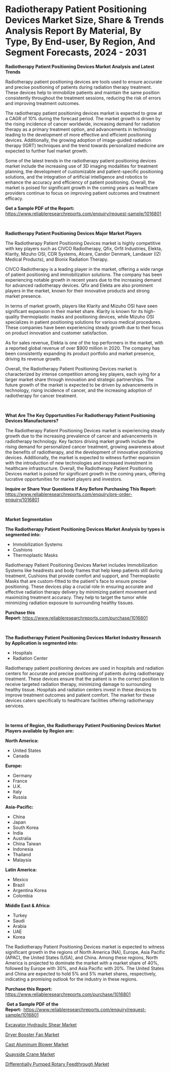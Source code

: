 <p><h1>Radiotherapy Patient Positioning Devices Market Size, Share & Trends Analysis Report By Material, By Type, By End-user, By Region, And Segment Forecasts, 2024 - 2031</h1></p><p><strong>Radiotherapy Patient Positioning Devices Market Analysis and Latest Trends</strong></p>
<p><p>Radiotherapy patient positioning devices are tools used to ensure accurate and precise positioning of patients during radiation therapy treatment. These devices help to immobilize patients and maintain the same position consistently throughout the treatment sessions, reducing the risk of errors and improving treatment outcomes.</p><p>The radiotherapy patient positioning devices market is expected to grow at a CAGR of 10% during the forecast period. The market growth is driven by the rising incidence of cancer worldwide, increasing demand for radiation therapy as a primary treatment option, and advancements in technology leading to the development of more effective and efficient positioning devices. Additionally, the growing adoption of image-guided radiation therapy (IGRT) techniques and the trend towards personalized medicine are expected to further fuel market growth.</p><p>Some of the latest trends in the radiotherapy patient positioning devices market include the increasing use of 3D imaging modalities for treatment planning, the development of customizable and patient-specific positioning solutions, and the integration of artificial intelligence and robotics to enhance the accuracy and efficiency of patient positioning. Overall, the market is poised for significant growth in the coming years as healthcare providers continue to focus on improving patient outcomes and treatment efficacy.</p></p>
<p><strong>Get a Sample PDF of the Report:&nbsp;</strong> <a href="https://www.reliableresearchreports.com/enquiry/request-sample/1016801">https://www.reliableresearchreports.com/enquiry/request-sample/1016801</a></p>
<p>&nbsp;</p>
<p><strong>Radiotherapy Patient Positioning Devices Major Market Players</strong></p>
<p><p>The Radiotherapy Patient Positioning Devices market is highly competitive with key players such as CIVCO Radiotherapy, Qfix, Orfit Industries, Elekta, Klarity, Mizuho OSI, CDR Systems, Alcare, Candor Denmark, Landauer (IZI Medical Products), and Bionix Radiation Therapy. </p><p>CIVCO Radiotherapy is a leading player in the market, offering a wide range of patient positioning and immobilization solutions. The company has been experiencing notable growth in recent years due to the increasing demand for advanced radiotherapy devices. Qfix and Elekta are also prominent players in the market, known for their innovative products and strong market presence. </p><p>In terms of market growth, players like Klarity and Mizuho OSI have seen significant expansion in their market share. Klarity is known for its high-quality thermoplastic masks and positioning devices, while Mizuho OSI specializes in patient positioning solutions for various medical procedures. These companies have been experiencing steady growth due to their focus on product innovation and customer satisfaction. </p><p>As for sales revenue, Elekta is one of the top performers in the market, with a reported global revenue of over $900 million in 2020. The company has been consistently expanding its product portfolio and market presence, driving its revenue growth. </p><p>Overall, the Radiotherapy Patient Positioning Devices market is characterized by intense competition among key players, each vying for a larger market share through innovation and strategic partnerships. The future growth of the market is expected to be driven by advancements in technology, rising incidence of cancer, and the increasing adoption of radiotherapy for cancer treatment.</p></p>
<p>&nbsp;</p>
<p><strong>What Are The Key Opportunities For Radiotherapy Patient Positioning Devices Manufacturers?</strong></p>
<p><p>The Radiotherapy Patient Positioning Devices market is experiencing steady growth due to the increasing prevalence of cancer and advancements in radiotherapy technology. Key factors driving market growth include the rising demand for personalized cancer treatment, growing awareness about the benefits of radiotherapy, and the development of innovative positioning devices. Additionally, the market is expected to witness further expansion with the introduction of new technologies and increased investment in healthcare infrastructure. Overall, the Radiotherapy Patient Positioning Devices market is poised for significant growth in the coming years, offering lucrative opportunities for market players and investors.</p></p>
<p><strong>Inquire or Share Your Questions If Any Before Purchasing This Report:</strong> <a href="https://www.reliableresearchreports.com/enquiry/pre-order-enquiry/1016801">https://www.reliableresearchreports.com/enquiry/pre-order-enquiry/1016801</a></p>
<p>&nbsp;</p>
<p><strong>Market Segmentation</strong></p>
<p><strong>The Radiotherapy Patient Positioning Devices Market Analysis by types is segmented into:</strong></p>
<p><ul><li>Immobilization Systems</li><li>Cushions</li><li>Thermoplastic Masks</li></ul></p>
<p><p>Radiotherapy Patient Positioning Devices Market includes Immobilization Systems like headrests and body frames that help keep patients still during treatment, Cushions that provide comfort and support, and Thermoplastic Masks that are custom-fitted to the patient's face to ensure precise positioning. These devices play a crucial role in ensuring accurate and effective radiation therapy delivery by minimizing patient movement and maximizing treatment accuracy. They help to target the tumor while minimizing radiation exposure to surrounding healthy tissues.</p></p>
<p><strong>Purchase this Report:&nbsp;</strong><a href="https://www.reliableresearchreports.com/purchase/1016801">https://www.reliableresearchreports.com/purchase/1016801</a></p>
<p>&nbsp;</p>
<p><strong>The Radiotherapy Patient Positioning Devices Market Industry Research by Application is segmented into:</strong></p>
<p><ul><li>Hospitals</li><li>Radiation Center</li></ul></p>
<p><p>Radiotherapy patient positioning devices are used in hospitals and radiation centers for accurate and precise positioning of patients during radiotherapy treatment. These devices ensure that the patient is in the correct position to receive targeted radiation therapy, minimizing damage to surrounding healthy tissue. Hospitals and radiation centers invest in these devices to improve treatment outcomes and patient comfort. The market for these devices caters specifically to healthcare facilities offering radiotherapy services.</p></p>
<p>&nbsp;</p>
<p><strong>In terms of Region, the Radiotherapy Patient Positioning Devices Market Players available by Region are:</strong></p>
<p>
    <p> <strong> North America: </strong>
        <ul>
            <li>United States</li>
            <li>Canada</li>
        </ul>
        </p> 
    <p> <strong> Europe: </strong>
        <ul>
            <li>Germany</li>
            <li>France</li>
            <li>U.K.</li>
            <li>Italy</li>
            <li>Russia</li>
        </ul>
        </p> 
    <p> <strong> Asia-Pacific: </strong>
        <ul>
            <li>China</li>
            <li>Japan</li>
            <li>South Korea</li>
            <li>India</li>
            <li>Australia</li>
            <li>China Taiwan</li>
            <li>Indonesia</li>
            <li>Thailand</li>
            <li>Malaysia</li>
        </ul>
        </p> 
    <p> <strong> Latin America: </strong>
        <ul>
            <li>Mexico</li>
            <li>Brazil</li>
            <li>Argentina Korea</li>
            <li>Colombia</li>
        </ul>
        </p> 
    <p> <strong> Middle East & Africa: </strong>
        <ul>
            <li>Turkey</li>
            <li>Saudi</li>
            <li>Arabia</li>
            <li>UAE</li>
            <li>Korea</li>
        </ul>
    </p>
    </p>
<p><p>The Radiotherapy Patient Positioning Devices market is expected to witness significant growth in the regions of North America (NA), Europe, Asia Pacific (APAC), the United States (USA), and China. Among these regions, North America is projected to dominate the market with a market share of 40%, followed by Europe with 30%, and Asia Pacific with 20%. The United States and China are expected to hold 5% and 5% market shares, respectively, indicating a promising outlook for the industry in these regions.</p></p>
<p><strong>Purchase this Report: </strong><a href="https://www.reliableresearchreports.com/purchase/1016801">https://www.reliableresearchreports.com/purchase/1016801</a></p>
<p>&nbsp;<strong>Get a Sample PDF of the Report:&nbsp;&nbsp;</strong><a href="https://www.reliableresearchreports.com/enquiry/request-sample/1016801">https://www.reliableresearchreports.com/enquiry/request-sample/1016801</a></p>
<p><strong></strong></p>
<p><p><a href="https://medium.com/@liamblick633/excavator-hydraulic-shear-market-size-cagr-trends-2024-2030-cf3436dfbc1f">Excavator Hydraulic Shear Market</a></p><p><a href="https://medium.com/@liamblick633/dryer-booster-fan-market-insights-into-market-cagr-market-trends-and-growth-strategies-52ddd0e6b039">Dryer Booster Fan Market</a></p><p><a href="https://medium.com/@liamblick633/cast-aluminum-blower-market-share-evolution-and-market-growth-trends-2024-2031-f3b6b0f9764c">Cast Aluminum Blower Market</a></p><p><a href="https://medium.com/@liamblick633/quayside-crane-market-size-reveals-the-best-marketing-channels-in-global-industry-f22d53cf3a5b">Quayside Crane Market</a></p><p><a href="https://medium.com/@liamblick633/differentially-pumped-rotary-feedthrough-market-trends-forecast-and-competitive-analysis-to-2031-980bcc383d21">Differentially Pumped Rotary Feedthrough Market</a></p></p>